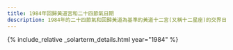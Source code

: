```yaml
---
title: 1984年回歸黃道宮和二十四節氣日期
description: 1984年的二十四節氣和回歸黃道為基準的黃道十二宮(又稱十二星座)的交界日期，常見於西洋占星術和星座運程
---
```

{% include_relative _solarterm_details.html year="1984" %}
